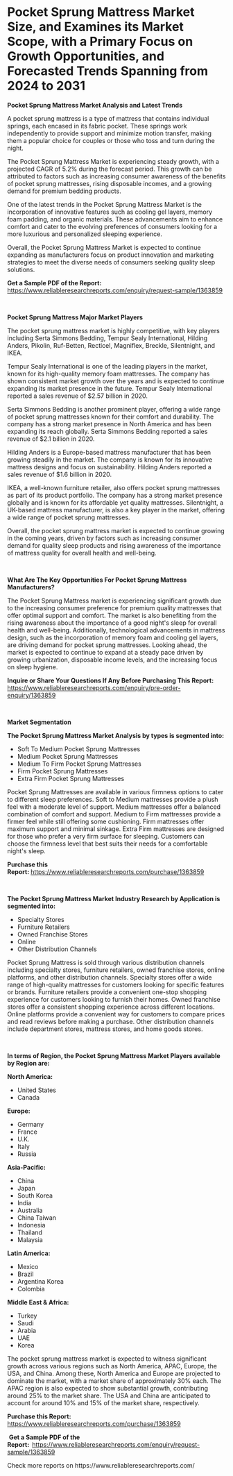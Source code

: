 <p><h1>Pocket Sprung Mattress Market Size, and Examines its Market Scope, with a Primary Focus on Growth Opportunities, and Forecasted Trends Spanning from 2024 to 2031</h1></p><p><strong>Pocket Sprung Mattress Market Analysis and Latest Trends</strong></p>
<p><p>A pocket sprung mattress is a type of mattress that contains individual springs, each encased in its fabric pocket. These springs work independently to provide support and minimize motion transfer, making them a popular choice for couples or those who toss and turn during the night.</p><p>The Pocket Sprung Mattress Market is experiencing steady growth, with a projected CAGR of 5.2% during the forecast period. This growth can be attributed to factors such as increasing consumer awareness of the benefits of pocket sprung mattresses, rising disposable incomes, and a growing demand for premium bedding products.</p><p>One of the latest trends in the Pocket Sprung Mattress Market is the incorporation of innovative features such as cooling gel layers, memory foam padding, and organic materials. These advancements aim to enhance comfort and cater to the evolving preferences of consumers looking for a more luxurious and personalized sleeping experience.</p><p>Overall, the Pocket Sprung Mattress Market is expected to continue expanding as manufacturers focus on product innovation and marketing strategies to meet the diverse needs of consumers seeking quality sleep solutions.</p></p>
<p><strong>Get a Sample PDF of the Report:&nbsp;</strong> <a href="https://www.reliableresearchreports.com/enquiry/request-sample/1363859">https://www.reliableresearchreports.com/enquiry/request-sample/1363859</a></p>
<p>&nbsp;</p>
<p><strong>Pocket Sprung Mattress Major Market Players</strong></p>
<p><p>The pocket sprung mattress market is highly competitive, with key players including Serta Simmons Bedding, Tempur Sealy International, Hilding Anders, Pikolin, Ruf-Betten, Recticel, Magniflex, Breckle, Silentnight, and IKEA. </p><p>Tempur Sealy International is one of the leading players in the market, known for its high-quality memory foam mattresses. The company has shown consistent market growth over the years and is expected to continue expanding its market presence in the future. Tempur Sealy International reported a sales revenue of $2.57 billion in 2020.</p><p>Serta Simmons Bedding is another prominent player, offering a wide range of pocket sprung mattresses known for their comfort and durability. The company has a strong market presence in North America and has been expanding its reach globally. Serta Simmons Bedding reported a sales revenue of $2.1 billion in 2020.</p><p>Hilding Anders is a Europe-based mattress manufacturer that has been growing steadily in the market. The company is known for its innovative mattress designs and focus on sustainability. Hilding Anders reported a sales revenue of $1.6 billion in 2020.</p><p>IKEA, a well-known furniture retailer, also offers pocket sprung mattresses as part of its product portfolio. The company has a strong market presence globally and is known for its affordable yet quality mattresses. Silentnight, a UK-based mattress manufacturer, is also a key player in the market, offering a wide range of pocket sprung mattresses. </p><p>Overall, the pocket sprung mattress market is expected to continue growing in the coming years, driven by factors such as increasing consumer demand for quality sleep products and rising awareness of the importance of mattress quality for overall health and well-being.</p></p>
<p>&nbsp;</p>
<p><strong>What Are The Key Opportunities For Pocket Sprung Mattress Manufacturers?</strong></p>
<p><p>The Pocket Sprung Mattress market is experiencing significant growth due to the increasing consumer preference for premium quality mattresses that offer optimal support and comfort. The market is also benefiting from the rising awareness about the importance of a good night's sleep for overall health and well-being. Additionally, technological advancements in mattress design, such as the incorporation of memory foam and cooling gel layers, are driving demand for pocket sprung mattresses. Looking ahead, the market is expected to continue to expand at a steady pace driven by growing urbanization, disposable income levels, and the increasing focus on sleep hygiene.</p></p>
<p><strong>Inquire or Share Your Questions If Any Before Purchasing This Report:</strong> <a href="https://www.reliableresearchreports.com/enquiry/pre-order-enquiry/1363859">https://www.reliableresearchreports.com/enquiry/pre-order-enquiry/1363859</a></p>
<p>&nbsp;</p>
<p><strong>Market Segmentation</strong></p>
<p><strong>The Pocket Sprung Mattress Market Analysis by types is segmented into:</strong></p>
<p><ul><li>Soft To Medium Pocket Sprung Mattresses</li><li>Medium Pocket Sprung Mattresses</li><li>Medium To Firm Pocket Sprung Mattresses</li><li>Firm Pocket Sprung Mattresses</li><li>Extra Firm Pocket Sprung Mattresses</li></ul></p>
<p><p>Pocket Sprung Mattresses are available in various firmness options to cater to different sleep preferences. Soft to Medium mattresses provide a plush feel with a moderate level of support. Medium mattresses offer a balanced combination of comfort and support. Medium to Firm mattresses provide a firmer feel while still offering some cushioning. Firm mattresses offer maximum support and minimal sinkage. Extra Firm mattresses are designed for those who prefer a very firm surface for sleeping. Customers can choose the firmness level that best suits their needs for a comfortable night's sleep.</p></p>
<p><strong>Purchase this Report:&nbsp;</strong><a href="https://www.reliableresearchreports.com/purchase/1363859">https://www.reliableresearchreports.com/purchase/1363859</a></p>
<p>&nbsp;</p>
<p><strong>The Pocket Sprung Mattress Market Industry Research by Application is segmented into:</strong></p>
<p><ul><li>Specialty Stores</li><li>Furniture Retailers</li><li>Owned Franchise Stores</li><li>Online</li><li>Other Distribution Channels</li></ul></p>
<p><p>Pocket Sprung Mattress is sold through various distribution channels including specialty stores, furniture retailers, owned franchise stores, online platforms, and other distribution channels. Specialty stores offer a wide range of high-quality mattresses for customers looking for specific features or brands. Furniture retailers provide a convenient one-stop shopping experience for customers looking to furnish their homes. Owned franchise stores offer a consistent shopping experience across different locations. Online platforms provide a convenient way for customers to compare prices and read reviews before making a purchase. Other distribution channels include department stores, mattress stores, and home goods stores.</p></p>
<p>&nbsp;</p>
<p><strong>In terms of Region, the Pocket Sprung Mattress Market Players available by Region are:</strong></p>
<p>
    <p> <strong> North America: </strong>
        <ul>
            <li>United States</li>
            <li>Canada</li>
        </ul>
        </p> 
    <p> <strong> Europe: </strong>
        <ul>
            <li>Germany</li>
            <li>France</li>
            <li>U.K.</li>
            <li>Italy</li>
            <li>Russia</li>
        </ul>
        </p> 
    <p> <strong> Asia-Pacific: </strong>
        <ul>
            <li>China</li>
            <li>Japan</li>
            <li>South Korea</li>
            <li>India</li>
            <li>Australia</li>
            <li>China Taiwan</li>
            <li>Indonesia</li>
            <li>Thailand</li>
            <li>Malaysia</li>
        </ul>
        </p> 
    <p> <strong> Latin America: </strong>
        <ul>
            <li>Mexico</li>
            <li>Brazil</li>
            <li>Argentina Korea</li>
            <li>Colombia</li>
        </ul>
        </p> 
    <p> <strong> Middle East & Africa: </strong>
        <ul>
            <li>Turkey</li>
            <li>Saudi</li>
            <li>Arabia</li>
            <li>UAE</li>
            <li>Korea</li>
        </ul>
    </p>
    </p>
<p><p>The pocket sprung mattress market is expected to witness significant growth across various regions such as North America, APAC, Europe, the USA, and China. Among these, North America and Europe are projected to dominate the market, with a market share of approximately 30% each. The APAC region is also expected to show substantial growth, contributing around 25% to the market share. The USA and China are anticipated to account for around 10% and 15% of the market share, respectively.</p></p>
<p><strong>Purchase this Report: </strong><a href="https://www.reliableresearchreports.com/purchase/1363859">https://www.reliableresearchreports.com/purchase/1363859</a></p>
<p>&nbsp;<strong>Get a Sample PDF of the Report:&nbsp;&nbsp;</strong><a href="https://www.reliableresearchreports.com/enquiry/request-sample/1363859">https://www.reliableresearchreports.com/enquiry/request-sample/1363859</a></p>
<p><strong></strong></p>
<p>Check more reports on https://www.reliableresearchreports.com/</p>